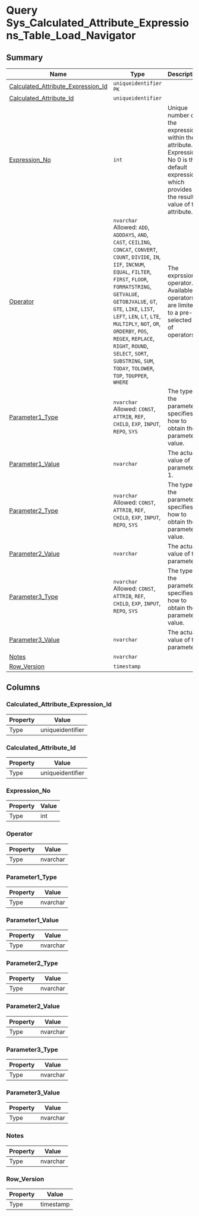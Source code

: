 # Query Sys_Calculated_Attribute_Expressions_Table_Load_Navigator


## Summary

| Name | Type | Description |
| - | - | --- |
|[Calculated_Attribute_Expression_Id](#calculated_attribute_expression_id)|`uniqueidentifier` `PK`||
|[Calculated_Attribute_Id](#calculated_attribute_id)|`uniqueidentifier` ||
|[Expression_No](#expression_no)|`int` |Unique number of the expression within the attribute. Expression No 0 is the default expression, which provides the result value of the attribute.|
|[Operator](#operator)|`nvarchar` Allowed: `ADD`, `ADDDAYS`, `AND`, `CAST`, `CEILING`, `CONCAT`, `CONVERT`, `COUNT`, `DIVIDE`, `IN`, `IIF`, `INCNUM`, `EQUAL`, `FILTER`, `FIRST`, `FLOOR`, `FORMATSTRING`, `GETVALUE`, `GETOBJVALUE`, `GT`, `GTE`, `LIKE`, `LIST`, `LEFT`, `LEN`, `LT`, `LTE`, `MULTIPLY`, `NOT`, `OR`, `ORDERBY`, `POS`, `REGEX`, `REPLACE`, `RIGHT`, `ROUND`, `SELECT`, `SORT`, `SUBSTRING`, `SUM`, `TODAY`, `TOLOWER`, `TOP`, `TOUPPER`, `WHERE`|The exprssion operator. Available operators are limited to a pre-selected list of operators.|
|[Parameter1_Type](#parameter1_type)|`nvarchar` Allowed: `CONST`, `ATTRIB`, `REF`, `CHILD`, `EXP`, `INPUT`, `REPO`, `SYS`|The type of the parameter specifies how to obtain the parameter value.|
|[Parameter1_Value](#parameter1_value)|`nvarchar` |The actual value of parameter 1.|
|[Parameter2_Type](#parameter2_type)|`nvarchar` Allowed: `CONST`, `ATTRIB`, `REF`, `CHILD`, `EXP`, `INPUT`, `REPO`, `SYS`|The type of the parameter specifies how to obtain the parameter value.|
|[Parameter2_Value](#parameter2_value)|`nvarchar` |The actual value of the parameter.|
|[Parameter3_Type](#parameter3_type)|`nvarchar` Allowed: `CONST`, `ATTRIB`, `REF`, `CHILD`, `EXP`, `INPUT`, `REPO`, `SYS`|The type of the parameter specifies how to obtain the parameter value.|
|[Parameter3_Value](#parameter3_value)|`nvarchar` |The actual value of the parameter.|
|[Notes](#notes)|`nvarchar` ||
|[Row_Version](#row_version)|`timestamp` ||

## Columns

### Calculated_Attribute_Expression_Id

| Property | Value |
| - | - |
|Type|uniqueidentifier|

### Calculated_Attribute_Id

| Property | Value |
| - | - |
|Type|uniqueidentifier|

### Expression_No

| Property | Value |
| - | - |
|Type|int|

### Operator

| Property | Value |
| - | - |
|Type|nvarchar|

### Parameter1_Type

| Property | Value |
| - | - |
|Type|nvarchar|

### Parameter1_Value

| Property | Value |
| - | - |
|Type|nvarchar|

### Parameter2_Type

| Property | Value |
| - | - |
|Type|nvarchar|

### Parameter2_Value

| Property | Value |
| - | - |
|Type|nvarchar|

### Parameter3_Type

| Property | Value |
| - | - |
|Type|nvarchar|

### Parameter3_Value

| Property | Value |
| - | - |
|Type|nvarchar|

### Notes

| Property | Value |
| - | - |
|Type|nvarchar|

### Row_Version

| Property | Value |
| - | - |
|Type|timestamp|


